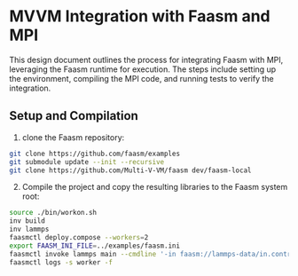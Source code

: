# MVVM Integration with Faasm and MPI
This design document outlines the process for integrating Faasm with MPI, leveraging the Faasm runtime for execution. The steps include setting up the environment, compiling the MPI code, and running tests to verify the integration.

## Setup and Compilation
1. clone the Faasm repository:

```bash
git clone https://github.com/faasm/examples
git submodule update --init --recursive
git clone https://github.com/Multi-V-VM/faasm dev/faasm-local
```

2. Compile the project and copy the resulting libraries to the Faasm system root:

```bash
source ./bin/workon.sh
inv build
inv lammps
faasmctl deploy.compose --workers=2
export FAASM_INI_FILE=../examples/faasm.ini
faasmctl invoke lammps main --cmdline '-in faasm://lammps-data/in.controller.wall' --mpi-world-size 2
faasmctl logs -s worker -f
```
